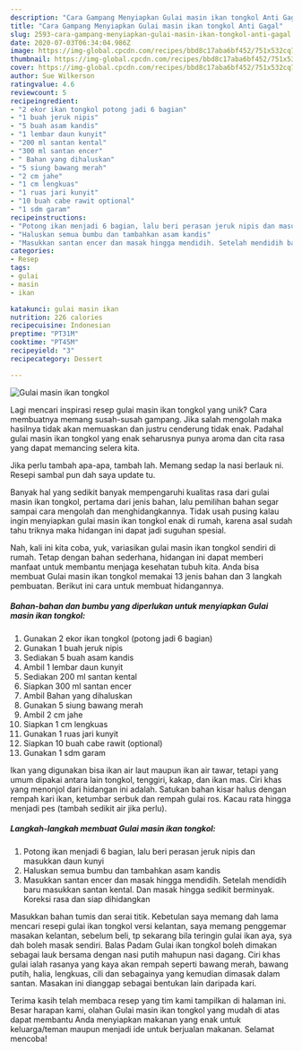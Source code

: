 ```yaml
---
description: "Cara Gampang Menyiapkan Gulai masin ikan tongkol Anti Gagal"
title: "Cara Gampang Menyiapkan Gulai masin ikan tongkol Anti Gagal"
slug: 2593-cara-gampang-menyiapkan-gulai-masin-ikan-tongkol-anti-gagal
date: 2020-07-03T06:34:04.986Z
image: https://img-global.cpcdn.com/recipes/bbd8c17aba6bf452/751x532cq70/gulai-masin-ikan-tongkol-foto-resep-utama.jpg
thumbnail: https://img-global.cpcdn.com/recipes/bbd8c17aba6bf452/751x532cq70/gulai-masin-ikan-tongkol-foto-resep-utama.jpg
cover: https://img-global.cpcdn.com/recipes/bbd8c17aba6bf452/751x532cq70/gulai-masin-ikan-tongkol-foto-resep-utama.jpg
author: Sue Wilkerson
ratingvalue: 4.6
reviewcount: 5
recipeingredient:
- "2 ekor ikan tongkol potong jadi 6 bagian"
- "1 buah jeruk nipis"
- "5 buah asam kandis"
- "1 lembar daun kunyit"
- "200 ml santan kental"
- "300 ml santan encer"
- " Bahan yang dihaluskan"
- "5 siung bawang merah"
- "2 cm jahe"
- "1 cm lengkuas"
- "1 ruas jari kunyit"
- "10 buah cabe rawit optional"
- "1 sdm garam"
recipeinstructions:
- "Potong ikan menjadi 6 bagian, lalu beri perasan jeruk nipis dan masukkan daun kunyi"
- "Haluskan semua bumbu dan tambahkan asam kandis"
- "Masukkan santan encer dan masak hingga mendidih. Setelah mendidih baru masukkan santan kental. Dan masak hingga sedikit berminyak. Koreksi rasa dan siap dihidangkan"
categories:
- Resep
tags:
- gulai
- masin
- ikan

katakunci: gulai masin ikan 
nutrition: 226 calories
recipecuisine: Indonesian
preptime: "PT31M"
cooktime: "PT45M"
recipeyield: "3"
recipecategory: Dessert

---
```



![Gulai masin ikan tongkol](https://img-global.cpcdn.com/recipes/bbd8c17aba6bf452/751x532cq70/gulai-masin-ikan-tongkol-foto-resep-utama.jpg)

Lagi mencari inspirasi resep gulai masin ikan tongkol yang unik? Cara membuatnya memang susah-susah gampang. Jika salah mengolah maka hasilnya tidak akan memuaskan dan justru cenderung tidak enak. Padahal gulai masin ikan tongkol yang enak seharusnya punya aroma dan cita rasa yang dapat memancing selera kita.

Jika perlu tambah apa-apa, tambah lah. Memang sedap la nasi berlauk ni. Resepi sambal pun dah saya update tu.

Banyak hal yang sedikit banyak mempengaruhi kualitas rasa dari gulai masin ikan tongkol, pertama dari jenis bahan, lalu pemilihan bahan segar sampai cara mengolah dan menghidangkannya. Tidak usah pusing kalau ingin menyiapkan gulai masin ikan tongkol enak di rumah, karena asal sudah tahu triknya maka hidangan ini dapat jadi suguhan spesial.


Nah, kali ini kita coba, yuk, variasikan gulai masin ikan tongkol sendiri di rumah. Tetap dengan bahan sederhana, hidangan ini dapat memberi manfaat untuk membantu menjaga kesehatan tubuh kita. Anda bisa membuat Gulai masin ikan tongkol memakai 13 jenis bahan dan 3 langkah pembuatan. Berikut ini cara untuk membuat hidangannya.

<!--inarticleads1-->

##### Bahan-bahan dan bumbu yang diperlukan untuk menyiapkan Gulai masin ikan tongkol:

1. Gunakan 2 ekor ikan tongkol (potong jadi 6 bagian)
1. Gunakan 1 buah jeruk nipis
1. Sediakan 5 buah asam kandis
1. Ambil 1 lembar daun kunyit
1. Sediakan 200 ml santan kental
1. Siapkan 300 ml santan encer
1. Ambil  Bahan yang dihaluskan
1. Gunakan 5 siung bawang merah
1. Ambil 2 cm jahe
1. Siapkan 1 cm lengkuas
1. Gunakan 1 ruas jari kunyit
1. Siapkan 10 buah cabe rawit (optional)
1. Gunakan 1 sdm garam


Ikan yang digunakan bisa ikan air laut maupun ikan air tawar, tetapi yang umum dipakai antara lain tongkol, tenggiri, kakap, dan ikan mas. Ciri khas yang menonjol dari hidangan ini adalah. Satukan bahan kisar halus dengan rempah kari ikan, ketumbar serbuk dan rempah gulai ros. Kacau rata hingga menjadi pes (tambah sedikit air jika perlu). 

<!--inarticleads2-->

##### Langkah-langkah membuat Gulai masin ikan tongkol:

1. Potong ikan menjadi 6 bagian, lalu beri perasan jeruk nipis dan masukkan daun kunyi
1. Haluskan semua bumbu dan tambahkan asam kandis
1. Masukkan santan encer dan masak hingga mendidih. Setelah mendidih baru masukkan santan kental. Dan masak hingga sedikit berminyak. Koreksi rasa dan siap dihidangkan


Masukkan bahan tumis dan serai titik. Kebetulan saya memang dah lama mencari resepi gulai ikan tongkol versi kelantan, saya memang penggemar masakan kelantan, sebelum beli, tp sekarang bila teringin gulai ikan aya, sya dah boleh masak sendiri. Balas Padam Gulai ikan tongkol boleh dimakan sebagai lauk bersama dengan nasi putih mahupun nasi dagang. Ciri khas gulai ialah rasanya yang kaya akan rempah seperti bawang merah, bawang putih, halia, lengkuas, cili dan sebagainya yang kemudian dimasak dalam santan. Masakan ini dianggap sebagai bentukan lain daripada kari. 

Terima kasih telah membaca resep yang tim kami tampilkan di halaman ini. Besar harapan kami, olahan Gulai masin ikan tongkol yang mudah di atas dapat membantu Anda menyiapkan makanan yang enak untuk keluarga/teman maupun menjadi ide untuk berjualan makanan. Selamat mencoba!
